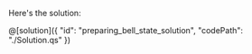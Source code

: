 Here's the solution:

@[solution]({
    "id": "preparing_bell_state_solution",
    "codePath": "./Solution.qs"
})
